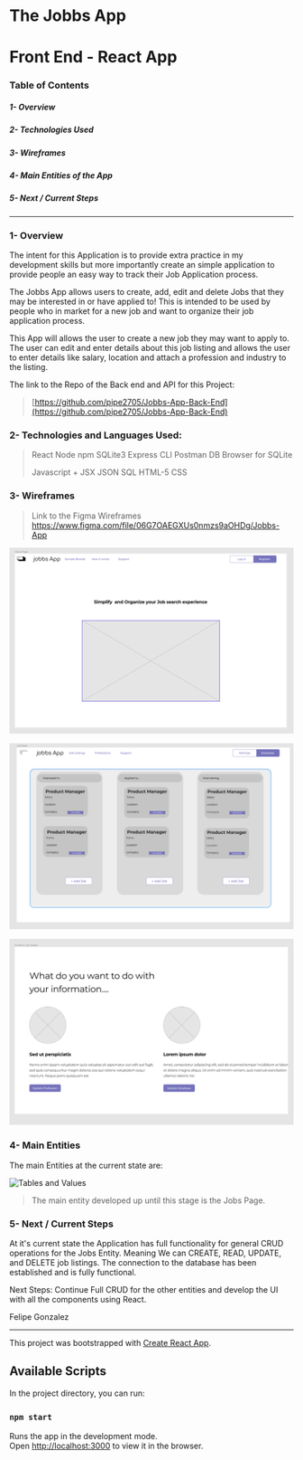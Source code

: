 # The Jobbs App 
#  Front End - React App  

### Table of Contents
##### 1- Overview 
##### 2- Technologies Used
##### 3- Wireframes
##### 4- Main Entities of the App 
##### 5- Next / Current Steps 

**********************

###  1- Overview 

The intent for this Application is to provide extra practice in my development skills but more importantly create an simple application to provide people an easy way to track their Job Application process. 

The Jobbs App allows users to create, add, edit and delete Jobs that they may be interested in or have applied to! This is intended to be used by people who in market for a new job and want to organize their job application process. 

This App will allows the user to create a new job they may want to apply to. The user can edit and enter details about this job listing and allows the user to enter details like salary, location and attach a profession and industry to the listing. 

The link to the Repo of the Back end and API for this Project: 
> [https://github.com/pipe2705/Jobbs-App-Back-End](https://github.com/pipe2705/Jobbs-App-Back-End)

 
### 2- Technologies and Languages Used: 

> React 
> Node
> npm
> SQLite3 
> Express 
> CLI 
> Postman 
> DB Browser for SQLite 
> 
> Javascript + JSX 
> JSON 
> SQL 
> HTML-5
>  CSS

### 3- Wireframes 


> Link to the Figma Wireframes https://www.figma.com/file/06G7OAEGXUs0nmzs9aOHDg/Jobbs-App

![Home Page](https://github.com/pipe2705/Jobbs-App-Front-End-/blob/master/Wireframes/Home%20Page%20.png?raw=true)

![Main Board Page](https://github.com/pipe2705/Jobbs-App-Front-End-/blob/master/Wireframes/Main%20Board%20Page%20.png?raw=true)

![Settings Page](https://github.com/pipe2705/Jobbs-App-Front-End-/blob/master/Wireframes/Profile%20Page%20.png?raw=true)

### 4- Main Entities

The main Entities at the current state are: 

![Tables and Values](https://github.com/pipe2705/The-Jobbs-App/blob/master/images/Tables%20and%20Values.png?raw=true)

> The main entity developed up until this stage is the Jobs Page. 


 ### 5- Next / Current Steps  

At it's current state the Application has full functionality for general CRUD operations for the Jobs Entity. Meaning We can CREATE, READ, UPDATE, and DELETE job listings. The connection to the database has been established and is fully functional. 

Next Steps: 
Continue Full CRUD for the other entities and develop the UI with all the components using React. 

Felipe Gonzalez 

***************************************************************************************************************************


This project was bootstrapped with [Create React App](https://github.com/facebook/create-react-app).

## Available Scripts

In the project directory, you can run:

### `npm start`

Runs the app in the development mode.<br />
Open [http://localhost:3000](http://localhost:3000) to view it in the browser.

